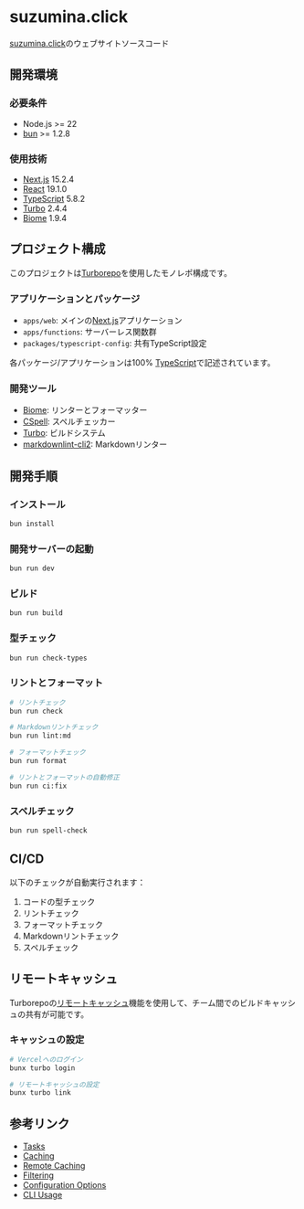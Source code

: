 # suzumina.click

[suzumina.click](https://suzumina.click)のウェブサイトソースコード

## 開発環境

### 必要条件

- Node.js >= 22
- [bun](https://bun.sh) >= 1.2.8

### 使用技術

- [Next.js](https://nextjs.org/) 15.2.4
- [React](https://react.dev/) 19.1.0
- [TypeScript](https://www.typescriptlang.org/) 5.8.2
- [Turbo](https://turbo.build/) 2.4.4
- [Biome](https://biomejs.dev/) 1.9.4

## プロジェクト構成

このプロジェクトは[Turborepo](https://turbo.build/repo)を使用したモノレポ構成です。

### アプリケーションとパッケージ

- `apps/web`: メインの[Next.js](https://nextjs.org/)アプリケーション
- `apps/functions`: サーバーレス関数群
- `packages/typescript-config`: 共有TypeScript設定

各パッケージ/アプリケーションは100% [TypeScript](https://www.typescriptlang.org/)で記述されています。

### 開発ツール

- [Biome](https://biomejs.dev/): リンターとフォーマッター
- [CSpell](https://cspell.org/): スペルチェッカー
- [Turbo](https://turbo.build/): ビルドシステム
- [markdownlint-cli2](https://github.com/DavidAnson/markdownlint-cli2): Markdownリンター

## 開発手順

### インストール

```bash
bun install
```

### 開発サーバーの起動

```bash
bun run dev
```

### ビルド

```bash
bun run build
```

### 型チェック

```bash
bun run check-types
```

### リントとフォーマット

```bash
# リントチェック
bun run check

# Markdownリントチェック
bun run lint:md

# フォーマットチェック
bun run format

# リントとフォーマットの自動修正
bun run ci:fix
```

### スペルチェック

```bash
bun run spell-check
```

## CI/CD

以下のチェックが自動実行されます：

1. コードの型チェック
2. リントチェック
3. フォーマットチェック
4. Markdownリントチェック
5. スペルチェック

## リモートキャッシュ

Turborepoの[リモートキャッシュ](https://turbo.build/repo/docs/core-concepts/remote-caching)機能を使用して、チーム間でのビルドキャッシュの共有が可能です。

### キャッシュの設定

```bash
# Vercelへのログイン
bunx turbo login

# リモートキャッシュの設定
bunx turbo link
```

## 参考リンク

- [Tasks](https://turbo.build/repo/docs/core-concepts/monorepos/running-tasks)
- [Caching](https://turbo.build/repo/docs/core-concepts/caching)
- [Remote Caching](https://turbo.build/repo/docs/core-concepts/remote-caching)
- [Filtering](https://turbo.build/repo/docs/core-concepts/monorepos/filtering)
- [Configuration Options](https://turbo.build/repo/docs/reference/configuration)
- [CLI Usage](https://turbo.build/repo/docs/reference/command-line-reference)
